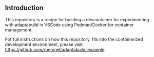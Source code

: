 ## Introduction

This repository is a recipe for building a devcontainer for experimenting
with adaptabuild in VSCode using Podman/Docker for container management.

Fof full instructions on how this repository, fits into the containerized
development environment, please visit https://github.com/rhempel/adaptabuild-example.
